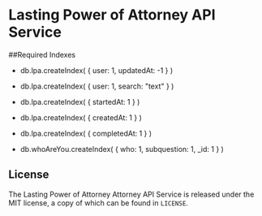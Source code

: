 
Lasting Power of Attorney API Service
==============

##Required Indexes

- db.lpa.createIndex( { user: 1, updatedAt: -1 } )
- db.lpa.createIndex( { user: 1, search: "text" } )
- db.lpa.createIndex( { startedAt: 1 } )
- db.lpa.createIndex( { createdAt: 1 } )
- db.lpa.createIndex( { completedAt: 1 } )

- db.whoAreYou.createIndex( { who: 1, subquestion: 1, _id: 1  } )

License
-------

The Lasting Power of Attorney Attorney API Service is released under the MIT license, a copy of which can be found in ``LICENSE``.
